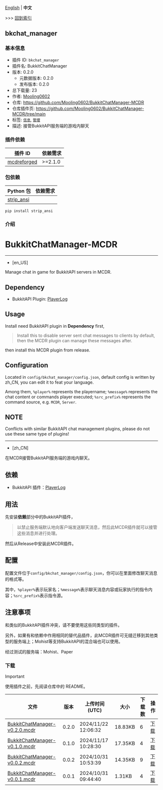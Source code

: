 [English](readme.md) | **中文**

\>\>\> [回到索引](/readme-zh_cn.md)

## bkchat_manager

### 基本信息

- 插件 ID: `bkchat_manager`
- 插件名: BukkitChatManager
- 版本: 0.2.0
  - 元数据版本: 0.2.0
  - 发布版本: 0.2.0
- 总下载量: 23
- 作者: [Mooling0602](https://github.com/Mooling0602)
- 仓库: https://github.com/Mooling0602/BukkitChatManager-MCDR
- 仓库插件页: https://github.com/Mooling0602/BukkitChatManager-MCDR/tree/main
- 标签: [`信息`](/labels/information/readme-zh_cn.md), [`管理`](/labels/management/readme-zh_cn.md)
- 描述: 接管BukkitAPI服务端的游戏内聊天

### 插件依赖

| 插件 ID | 依赖需求 |
| --- | --- |
| [mcdreforged](https://github.com/Fallen-Breath/MCDReforged) | \>=2.1.0 |

### 包依赖

| Python 包 | 依赖需求 |
| --- | --- |
| [strip_ansi](https://pypi.org/project/strip_ansi) |  |

```
pip install strip_ansi
```

### 介绍

# BukkitChatManager-MCDR
---
- [en_US]

Manage chat in game for BukkitAPI servers in MCDR.

## Dependency
- BukkitAPI Plugin: [PlayerLog](https://github.com/Mooling0602/BukkitChatManager-MCDR/blob/main/extra/PlayerLog-1.0-SNAPSHOT.jar)

## Usage
Install need BukkitAPI plugin in **Dependency** first,
> Install this to disable server sent chat messages to clients by default, then the MCDR plugin can manage these messages after.

then install this MCDR plugin from release.

## Configuration
Located in `config/bkchat_manager/config.json`, default config is written by zh_CN, you can edit it to feat your language.

Among them, `%player%` represents the playername; `%message%` represents the chat content or commands player executed; `%src_prefix%` represents the command source, e.g. `MCDR`, `Server`.

## NOTE
Conflicts with similar BukkitAPI chat management plugins, please do not use these same type of plugins!

---
- [zh_CN]

在MCDR接管BukkitAPI服务端的游戏内聊天。

## 依赖
- BukkitAPI 插件：[PlayerLog](https://github.com/Mooling0602/BukkitChatManager-MCDR/blob/main/extra/PlayerLog-1.0-SNAPSHOT.jar)

## 用法
先安装**依赖**部分中的BukkitAPI插件，
> 以禁止服务端默认地向客户端发送聊天消息，然后此MCDR插件就可以接管这些消息并进行处理。

然后从Release中安装此MCDR插件。

## 配置
配置文件位于`config/bkchat_manager/config.json`，你可以在里面修改聊天消息的格式等。

其中，`%player%`表示玩家名；`%message%`表示聊天消息内容或玩家执行的指令内容；`%src_prefix%`表示指令源。

## 注意事项
和类似的BukkitAPI插件冲突，请不要使用这些同类型的插件。

另外，如果有和依赖中作用相同的替代品插件，此MCDR插件可无缝迁移到其他类型的服务端上；Mohist等支持BukkitAPI的混合端也可以使用。

经过测试的服务端：Mohist、Paper

### 下载

> [!IMPORTANT]
> 使用插件之前，先阅读仓库中的 README。

| 文件 | 版本 | 上传时间 (UTC) | 大小 | 下载数 | 操作 |
| --- | --- | --- | --- | --- | --- |
| [BukkitChatManager-v0.2.0.mcdr](https://github.com/Mooling0602/BukkitChatManager-MCDR/releases/tag/0.2.0) | 0.2.0 | 2024/11/22 12:06:32 | 18.83KB | 6 | [下载](https://github.com/Mooling0602/BukkitChatManager-MCDR/releases/download/0.2.0/BukkitChatManager-v0.2.0.mcdr) |
| [BukkitChatManager-v0.1.0.mcdr](https://github.com/Mooling0602/BukkitChatManager-MCDR/releases/tag/0.1.0) | 0.1.0 | 2024/11/17 10:28:30 | 17.35KB | 4 | [下载](https://github.com/Mooling0602/BukkitChatManager-MCDR/releases/download/0.1.0/BukkitChatManager-v0.1.0.mcdr) |
| [BukkitChatManager-v0.0.2.mcdr](https://github.com/Mooling0602/BukkitChatManager-MCDR/releases/tag/0.0.2) | 0.0.2 | 2024/10/31 10:53:39 | 14.35KB | 9 | [下载](https://github.com/Mooling0602/BukkitChatManager-MCDR/releases/download/0.0.2/BukkitChatManager-v0.0.2.mcdr) |
| [BukkitChatManager-v0.0.1.mcdr](https://github.com/Mooling0602/BukkitChatManager-MCDR/releases/tag/0.0.1) | 0.0.1 | 2024/10/31 09:44:40 | 1.31KB | 4 | [下载](https://github.com/Mooling0602/BukkitChatManager-MCDR/releases/download/0.0.1/BukkitChatManager-v0.0.1.mcdr) |

